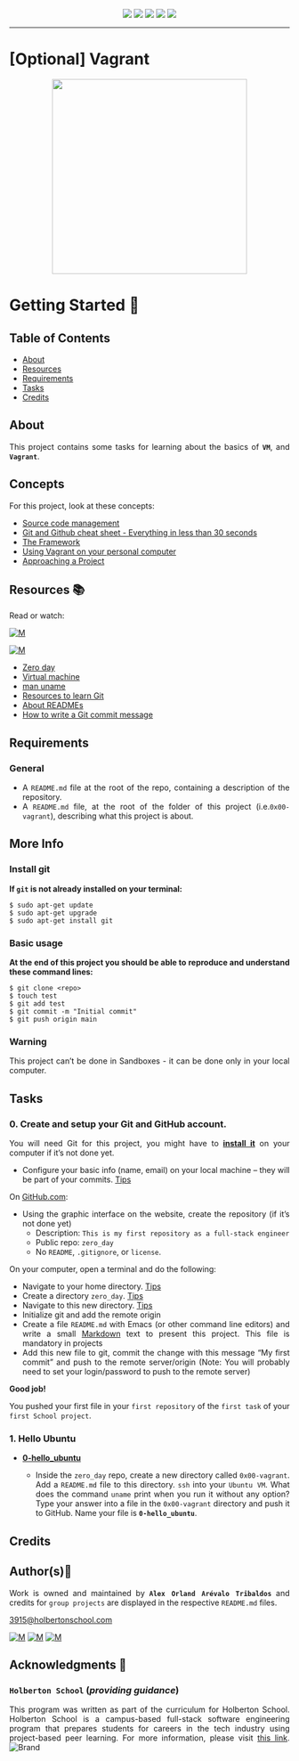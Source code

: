 <p align="center">
<img src="https://img.shields.io/badge/Vagrant-blue.svg"/>
<img src="https://img.shields.io/badge/LINUX-darkgreen.svg"/>
<img src="https://img.shields.io/badge/Shell-ligthgreen.svg"/>
<img src="https://img.shields.io/badge/Git-orange.svg"/>
<img src="https://img.shields.io/badge/Markdown-black.svg"/>
	
</p>
	
---

# [Optional] Vagrant

<p align="center">
  <img width="350"  
        src="https://www.datocms-assets.com/2885/1620083141-blog-library-product-vagrant-logo-dark-graphics.jpg"
  >
</p>	

# Getting Started :running:	
<div style="text-align: justify">
	
## Table of Contents
* [About](#about)
* [Resources](#resources-books)
* [Requirements](#requirements)
* [Tasks](#tasks)
* [Credits](#credits)

## About
	
This project contains some tasks for learning about the basics of **`VM`**, and **`Vagrant`**.
 
## Concepts
For this project, look at these concepts:
- [Source code management](https://intranet.hbtn.io/concepts/22) 
- [Git and Github cheat sheet - Everything in less than 30 seconds](https://intranet.hbtn.io/concepts/57) 
- [The Framework](https://intranet.hbtn.io/concepts/75) 
- [Using Vagrant on your personal computer](https://intranet.hbtn.io/concepts/81) 
- [Approaching a Project](https://intranet.hbtn.io/concepts/350) 

## Resources :books:
Read or watch:
	
[![M](https://upload.wikimedia.org/wikipedia/commons/thumb/2/2f/Google_2015_logo.svg/80px-Google_2015_logo.svg.png)](https://www.google.com/search?q=git+bash+commands&ei=VLYzYpr0BJWUwbkP3oaJsAQ&oq=git&gs_lcp=Cgdnd3Mtd2l6EAEYATIECAAQQzIECAAQQzIKCC4QxwEQ0QMQQzIECAAQQzIECAAQQzIECAAQQzIECAAQQzIECAAQQzIECAAQQzIECAAQQzoHCAAQRxCwAzoHCAAQsAMQQzoLCC4QgAQQxwEQ0QM6BQgAEIAEOgsILhCABBDHARCjAkoECEEYAEoECEYYAFDp_QJY7f8CYMC1A2gBcAF4AIABrQGIAcEDkgEDMC4zmAEAoAEByAEKwAEB&sclient=gws-wiz)

[![M](https://upload.wikimedia.org/wikipedia/commons/thumb/e/e1/Logo_of_YouTube_%282015-2017%29.svg/70px-Logo_of_YouTube_%282015-2017%29.svg.png)](https://www.youtube.com/results?search_query=vagrant+commands)	
	
- [Zero day](https://intranet.hbtn.io/rltoken/NcuS4-7zF9-edjbo157uQQ) 
- [Virtual machine](https://intranet.hbtn.io/rltoken/v2RbeSrU14w3KTwbGYH3Fw) 
- [man uname](https://intranet.hbtn.io/rltoken/3AHxDiZwhZwPM_GiHox0gQ) 
- [Resources to learn Git](https://intranet.hbtn.io/rltoken/i2CtlPhs4zaAbtEUdY2l3A) 
- [About READMEs](https://intranet.hbtn.io/rltoken/86HNyB59eoxAhtIahOXKGQ) 
- [How to write a Git commit message](https://intranet.hbtn.io/rltoken/4szBlqEXwOgr1YON9bxhPQ) 


## Requirements
### General

* A `README.md` file at the root of the repo, containing a description of the repository.
* A `README.md` file, at the root of the folder of this project (i.e.`0x00-vagrant`), describing what this project is about.

## More Info
### Install git

**If `git` is not already installed on your terminal:**

``` 
$ sudo apt-get update
$ sudo apt-get upgrade
$ sudo apt-get install git
```

### Basic usage

**At the end of this project you should be able to reproduce and understand these command lines:**

```
$ git clone <repo>
$ touch test
$ git add test
$ git commit -m "Initial commit"
$ git push origin main
```
### Warning
This project can’t be done in Sandboxes  - it can be done only in your local computer.

## Tasks
### 0. Create and setup your Git and GitHub account.

You will need Git for this project, you might have to **[install it](https://intranet.hbtn.io/rltoken/TJrA7MIEl9LxnkGNH_ddmw)**
  on your computer if it’s not done yet.
* Configure your basic info (name, email) on your local machine – they will be part of your commits. [Tips](https://intranet.hbtn.io/rltoken/72jmwYpf2OeuoOn9XM3vQg) 

On [GitHub.com](https://intranet.hbtn.io/rltoken/m27bKy8K40cIkyHWQ36i2w):

* Using the graphic interface on the website, create the repository (if it’s not done yet)
	* Description: `This is my first repository as a full-stack engineer` 
	* Public repo: `zero_day` 
	* No `README`, `.gitignore`, or `license`.

On your computer, open a terminal and do the following:

* Navigate to your home directory. [Tips](https://intranet.hbtn.io/rltoken/-odz94uVNOsPV1ovYZLuyw) 
* Create a directory `zero_day`. [Tips](https://intranet.hbtn.io/rltoken/AHYBfU0itf9qEiwLdiaVJw) 
* Navigate to this new directory. [Tips](https://intranet.hbtn.io/rltoken/9g9c-qBPHWSGcpxbs69ASw) 
* Initialize git and add the remote origin
* Create a file `README.md` with Emacs (or other command line editors) and write a small [Markdown](https://intranet.hbtn.io/rltoken/Ru3ANLuzGs4g0v2qsN3efA) 
 text to present this project. This file is mandatory in projects
* Add this new file to git, commit the change with this message “My first commit” and push to the remote server/origin (Note: You will probably need to set your login/password to push to the remote server)<br>

**Good job!**

You pushed your first file in your  `first repository`  of the  `first task`  of your `first School project`.

### 1. Hello Ubuntu

+ **[0-hello_ubuntu](./0-hello_ubuntu)**
	
	* Inside the `zero_day` repo, create a new directory called `0x00-vagrant`. Add a `README.md` file to this directory. 
	`ssh` into your `Ubuntu VM`. What does the command `uname` print when you run it without any option? 
	Type your answer into a file in the `0x00-vagrant` directory and push it to GitHub. Name your file is **`0-hello_ubuntu`**.

## Credits

## Author(s):blue_book:

Work is owned and maintained by 
	**`Alex Orland Arévalo Tribaldos`**  and credits for `group projects` are displayed in the respective `README.md` files.

<3915@holbertonschool.com>
	
[![M](https://upload.wikimedia.org/wikipedia/commons/thumb/9/91/Octicons-mark-github.svg/25px-Octicons-mark-github.svg.png)](https://github.com/Alexoat76)
[![M](https://upload.wikimedia.org/wikipedia/fr/thumb/c/c8/Twitter_Bird.svg/25px-Twitter_Bird.svg.png)](https://twitter.com/aoarevalot)
[![M](https://upload.wikimedia.org/wikipedia/commons/thumb/c/ca/LinkedIn_logo_initials.png/25px-LinkedIn_logo_initials.png)](https://www.linkedin.com/in/Alexoat76/)

## Acknowledgments :mega: 

### **`Holberton School`** (*providing guidance*)
	
This program was written as part of the curriculum for Holberton School.
Holberton School is a campus-based full-stack software engineering program
that prepares students for careers in the tech industry using project-based
peer learning. For more information,  please visit [this link](https://www.holbertonschool.com/).
![Brand](https://assets.website-files.com/6105315644a26f77912a1ada/610540e8b4cd6969794fe673_Holberton_School_logo-04-04.svg)
